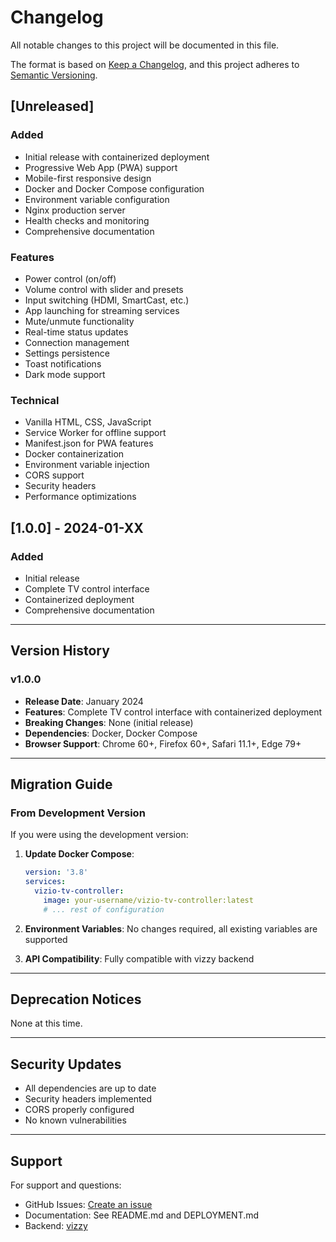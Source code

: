 # Changelog

All notable changes to this project will be documented in this file.

The format is based on [Keep a Changelog](https://keepachangelog.com/en/1.0.0/),
and this project adheres to [Semantic Versioning](https://semver.org/spec/v2.0.0.html).

## [Unreleased]

### Added
- Initial release with containerized deployment
- Progressive Web App (PWA) support
- Mobile-first responsive design
- Docker and Docker Compose configuration
- Environment variable configuration
- Nginx production server
- Health checks and monitoring
- Comprehensive documentation

### Features
- Power control (on/off)
- Volume control with slider and presets
- Input switching (HDMI, SmartCast, etc.)
- App launching for streaming services
- Mute/unmute functionality
- Real-time status updates
- Connection management
- Settings persistence
- Toast notifications
- Dark mode support

### Technical
- Vanilla HTML, CSS, JavaScript
- Service Worker for offline support
- Manifest.json for PWA features
- Docker containerization
- Environment variable injection
- CORS support
- Security headers
- Performance optimizations

## [1.0.0] - 2024-01-XX

### Added
- Initial release
- Complete TV control interface
- Containerized deployment
- Comprehensive documentation

---

## Version History

### v1.0.0
- **Release Date**: January 2024
- **Features**: Complete TV control interface with containerized deployment
- **Breaking Changes**: None (initial release)
- **Dependencies**: Docker, Docker Compose
- **Browser Support**: Chrome 60+, Firefox 60+, Safari 11.1+, Edge 79+

---

## Migration Guide

### From Development Version
If you were using the development version:

1. **Update Docker Compose**:
   ```yaml
   version: '3.8'
   services:
     vizio-tv-controller:
       image: your-username/vizio-tv-controller:latest
       # ... rest of configuration
   ```

2. **Environment Variables**: No changes required, all existing variables are supported

3. **API Compatibility**: Fully compatible with vizzy backend

---

## Deprecation Notices

None at this time.

---

## Security Updates

- All dependencies are up to date
- Security headers implemented
- CORS properly configured
- No known vulnerabilities

---

## Support

For support and questions:
- GitHub Issues: [Create an issue](https://github.com/your-username/vizio-tv-controller-frontend/issues)
- Documentation: See README.md and DEPLOYMENT.md
- Backend: [vizzy](https://github.com/PasswordHelpMe/vizzy) 